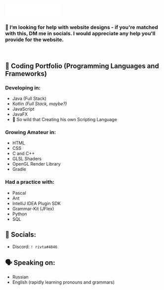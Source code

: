 <div style="width: 60%;">
  <img src="title.svg" style="width: 60%;">
</div>
<!--- # Hi there 👋 - happy to see you on my page! -->
  
### 🥺 I’m looking for **help** with **website designs** - if you're matched with this, DM me in **socials**. I would appreciate any help you'll provide for the website.
<br>

## 🔨 Coding Portfolio (Programming Languages and Frameworks)
### Developing in:
- Java (Full Stack)
- Kotlin *(Full Stack, maybe?)*
- JavaScript
- JavaFX
- 🐗 So wild that Creating his own Scripting Language

### Growing Amateur in:
- HTML
- CSS
- C and C++
- GLSL Shaders
- OpenGL Render Library
- Gradle

### Had a practice with:
- Pascal
- Ant
- IntelliJ IDEA Plugin SDK
- Grammar-Kit (JFlex)
- Python
- SQL


## 🤴 Socials:
- Discord: `! rivta#4046`

## 🗣 Speaking on:
- Russian
- English (rapidly learning pronouns and grammars)
